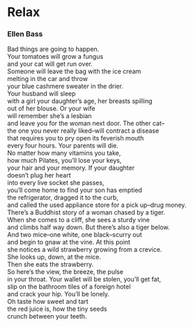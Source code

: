 # Relax  
  
### Ellen Bass  
  
Bad things are going to happen.  
Your tomatoes will grow a fungus  
and your cat will get run over.  
Someone will leave the bag with the ice cream  
melting in the car and throw  
your blue cashmere sweater in the drier.  
Your husband will sleep  
with a girl your daughter’s age, her breasts spilling  
out of her blouse. Or your wife  
will remember she’s a lesbian  
and leave you for the woman next door. The other cat–  
the one you never really liked–will contract a disease  
that requires you to pry open its feverish mouth  
every four hours. Your parents will die.  
No matter how many vitamins you take,  
how much Pilates, you’ll lose your keys,  
your hair and your memory. If your daughter  
doesn’t plug her heart  
into every live socket she passes,  
you’ll come home to find your son has emptied  
the refrigerator, dragged it to the curb,  
and called the used appliance store for a pick up–drug money.  
There’s a Buddhist story of a woman chased by a tiger.  
When she comes to a cliff, she sees a sturdy vine  
and climbs half way down. But there’s also a tiger below.  
And two mice–one white, one black–scurry out  
and begin to gnaw at the vine. At this point  
she notices a wild strawberry growing from a crevice.  
She looks up, down, at the mice.  
Then she eats the strawberry.  
So here’s the view, the breeze, the pulse  
in your throat. Your wallet will be stolen, you’ll get fat,  
slip on the bathroom tiles of a foreign hotel  
and crack your hip. You’ll be lonely.  
Oh taste how sweet and tart  
the red juice is, how the tiny seeds  
crunch between your teeth.  
  
